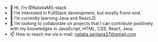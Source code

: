 - 👋 Hi, I’m @NataliaMS-stack
- 👀 I’m interested in FullStack development, but mostly Front-end.
- 🌱 I’m currently learning Java and ReactJS
- 💞️ I’m looking to collaborate on projects that I can contribute positively with my knowledges in JavaScript, HTML, CSS, React, Java.
- 📫 How to reach me via e-mail: natalia.santana27@gmail.com

<!---
NataliaMS-stack/NataliaMS-stack is a ✨ special ✨ repository because its `README.md` (this file) appears on your GitHub profile.
You can click the Preview link to take a look at your changes.
--->

